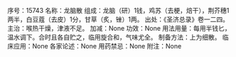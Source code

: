 序号：15743
名称：龙脑散
组成：龙脑（研）1钱，鸡苏（去梗，焙干），荆芥穗1两半，白豆蔻（去皮）1分，甘草（炙，锉）1两。
出处：《圣济总录》卷一二四。
主治：喉热干燥，津液不足。
加减：None
功效：None
用法用量：每用半钱匕，温水调下。合时且各自贮之，临用旋合和，气味尤全。
制备方法：上为细散。
临床应用：None
各家论述：None
用药禁忌：None
附注：None
